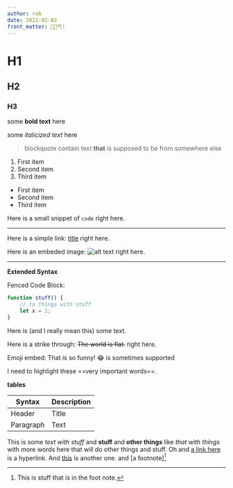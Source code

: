 ```yaml
---
author: rob
date: 2022-02-02
front_matter: 🥾🐛气!
---
```


# H1
## H2
### H3

some **bold text** here

some *italicized text* here

> blockquote contain text __that__ is supposed to be from somewhere else

1. First item
2. Second item
3. Third item

- First item
- Second item
- Third item

Here is a small snippet of `code` right here.

---

Here is a simple link: [title](https://www.example.com) right here.

Here is an embeded image: ![alt text](image.jpg) right here.

---

**Extended Syntax**

Fenced Code Block:

```javascript
function stuff() {
	// to things with stuff
	let x = 1;
} 
```

Here is (and I really mean this) some text.

Here is a strike through: ~~The world is flat.~~ right here.

Emoji embed: That is so funny! :joy: is sometimes supported

I need to highlight these ==very important words==. 

**tables**

| Syntax | Description |
| ----------- | ----------- |
| Header | Title |
| Paragraph | Text | 

This is some *text with stuff* and **stuff** and __other things__ like 
_that with things_ with more words here that will do other things and 
stuff. Oh and [a link here](http://www.yadda.com?x=3&z=1) is a hyperlink. 
And [this][3] is another one. and [a footnote][^1]


[3]: http://this.com
[^1]: This is stuff that is in the foot note.

